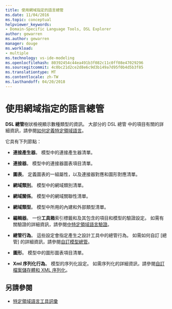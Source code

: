 ```yaml
---
title: 使用網域指定的語言總管
ms.date: 11/04/2016
ms.topic: conceptual
helpviewer_keywords:
- Domain-Specific Language Tools, DSL Explorer
author: gewarren
ms.author: gewarren
manager: douge
ms.workload:
- multiple
ms.technology: vs-ide-modeling
ms.openlocfilehash: 80392454c44ea491b3f082c11c0ff08e47029296
ms.sourcegitcommit: 4c0bc21d2ce2d8e6c9d3b149a7d95f0b4d5b3f85
ms.translationtype: MT
ms.contentlocale: zh-TW
ms.lasthandoff: 04/20/2018
---
```

# <a name="working-with-the-domain-specific-language-explorer"></a>使用網域指定的語言總管
**DSL 總管**樹狀檢視顯示數種類型的資訊。 大部分的 DSL 總管 中的項目有關的詳細資訊，請參閱[如何定義特定領域語言](../modeling/how-to-define-a-domain-specific-language.md)。

 它具有下列節點：

-   **連接產生器**。 模型中的連接產生器清單。

-   **連接器**。 模型中的連接器圖表項目清單。

-   **圖表**。 定義圖表的一組屬性，以及連接器對應和圖形對應清單。

-   **網域類別**。 模型中的網域類別清單。

-   **網域關係**。 模型中的網域關聯性清單。

-   **網域類型**。 模型中所用的內建和外部類型清單。

-   **編輯器**。 一份**工具箱**索引標籤和及其包含的項目和模型的驗證設定。 如需有關驗證的詳細資訊，請參閱[中特定領域語言驗證](../modeling/validation-in-a-domain-specific-language.md)。

-   **總管行為**。 這些設定會指定產生之設計工具中的總管行為。 如需如何自訂 [總管] 的詳細資訊，請參閱[自訂模型總管](../modeling/customizing-the-model-explorer.md)。

-   **圖形**。 模型中的圖形圖表項目清單。

-   **Xml 序列化行為**。 模型的序列化設定。 如需序列化的詳細資訊，請參閱[自訂檔案儲存體和 XML 序列化](../modeling/customizing-file-storage-and-xml-serialization.md)。

## <a name="see-also"></a>另請參閱

- [特定領域語言工具詞彙](http://msdn.microsoft.com/ca5e84cb-a315-465c-be24-76aa3df276aa)
